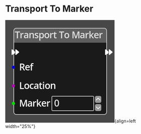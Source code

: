 
# Transport To Marker

![Transport To Marker Node](../../assets/nodes/transport_to_marker.png){align=left width="25%"}
